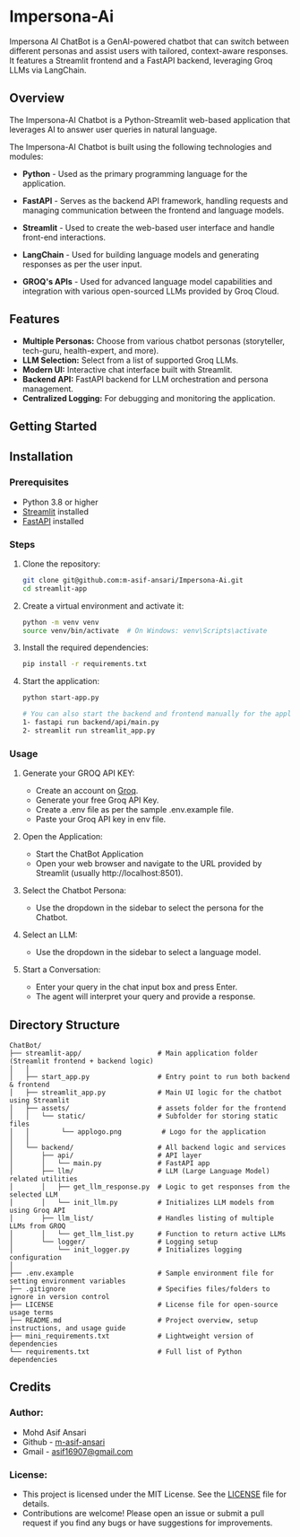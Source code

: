 # Impersona-Ai

Impersona AI ChatBot is a GenAI-powered chatbot that can switch between different personas and assist users with tailored, context-aware responses. It features a Streamlit frontend and a FastAPI backend, leveraging Groq LLMs via LangChain.

## Overview

The Impersona-AI Chatbot is a Python-Streamlit web-based application that leverages AI to answer user queries in natural language.

The Impersona-AI Chatbot is built using the following technologies and modules:
- **Python** - Used as the primary programming language for the application.

- **FastAPI** - Serves as the backend API framework, handling requests and managing communication between the frontend and language models.

- **Streamlit** - Used to create the web-based user interface and handle front-end interactions.

- **LangChain** - Used for building language models and generating responses as per the user input.

- **GROQ's APIs** - Used for advanced language model capabilities and integration with various open-sourced LLMs provided by Groq Cloud.

## Features

- **Multiple Personas:** Choose from various chatbot personas (storyteller, tech-guru, health-expert, and more).
- **LLM Selection:** Select from a list of supported Groq LLMs.
- **Modern UI:** Interactive chat interface built with Streamlit.
- **Backend API:** FastAPI backend for LLM orchestration and persona management.
- **Centralized Logging:** For debugging and monitoring the application.


## Getting Started

## Installation

### Prerequisites

- Python 3.8 or higher
- [Streamlit](https://streamlit.io/) installed
- [FastAPI](https://fastapi.tiangolo.com/) installed

### Steps

1. Clone the repository:
   ```bash
   git clone git@github.com:m-asif-ansari/Impersona-Ai.git
   cd streamlit-app
   ```

2. Create a virtual environment and activate it:
    ```bash
    python -m venv venv
    source venv/bin/activate  # On Windows: venv\Scripts\activate
    ```

3. Install the required dependencies:
    ```bash 
    pip install -r requirements.txt
    ```

4. Start the application:
    ```bash
    python start-app.py

    # You can also start the backend and frontend manually for the application from the below commands
    1- fastapi run backend/api/main.py
    2- streamlit run streamlit_app.py

    ```

### Usage

1. Generate your GROQ API KEY:
    - Create an account on [Groq](https://groq.com).
    - Generate your free Groq API Key.
    - Create a .env file as per the sample .env.example file.
    - Paste your Groq API key in env file. 

2. Open the Application:
    - Start the ChatBot Application
    - Open your web browser and navigate to the URL provided by Streamlit (usually http://localhost:8501).

2. Select the Chatbot Persona:
    - Use the dropdown in the sidebar to select the persona for the Chatbot.

3. Select an LLM:
    - Use the dropdown in the sidebar to select a language model.

4. Start a Conversation:
    - Enter your query in the chat input box and press Enter.
    - The agent will interpret your query and provide a response.


## Directory Structure

```
ChatBot/
├── streamlit-app/                   # Main application folder (Streamlit frontend + backend logic)
│   │
│   ├── start_app.py                 # Entry point to run both backend & frontend
│   ├── streamlit_app.py             # Main UI logic for the chatbot using Streamlit
│   ├── assets/                      # assets folder for the frontend
│   │   └── static/                  # Subfolder for storing static files
│   │        └── applogo.png          # Logo for the application
│   │
│   └── backend/                     # All backend logic and services
│       ├── api/                     # API layer
│       │   └── main.py              # FastAPI app
│       ├── llm/                     # LLM (Large Language Model) related utilities
│       │   ├── get_llm_response.py  # Logic to get responses from the selected LLM
│       │   └── init_llm.py          # Initializes LLM models from using Groq API
│       ├── llm_list/                # Handles listing of multiple LLMs from GROQ
│       │   └── get_llm_list.py      # Function to return active LLMs
│       └── logger/                  # Logging setup
│           └── init_logger.py       # Initializes logging configuration
│
├── .env.example                     # Sample environment file for setting environment variables
├── .gitignore                       # Specifies files/folders to ignore in version control
├── LICENSE                          # License file for open-source usage terms
├── README.md                        # Project overview, setup instructions, and usage guide
├── mini_requirements.txt            # Lightweight version of dependencies
└── requirements.txt                 # Full list of Python dependencies
```


## Credits

### Author:
- Mohd Asif Ansari 
- Github - [m-asif-ansari](https://github.com/m-asif-ansari)
- Gmail - [asif16907@gmail.com](mailto:asif16907@gmail.com)

### License:
- This project is licensed under the MIT License. See the [LICENSE](https://github.com/m-asif-ansari/Impersona-Ai/blob/main/LICENSE) file for details.
- Contributions are welcome! Please open an issue or submit a pull request if you find any bugs or have suggestions for improvements.